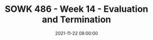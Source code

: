 ---
layout: single_presentation
name: sowk-486-week-14-evaluation-and-termination.md
title: "SOWK 486 - Week 14 - Evaluation and Termination"
date:  2021-11-22 08:00:00
presentation_id: hYMHiH
permalink: /presentations/hYMHiH/
redirect_from:
  - /presentations/hYMHiH/sowk-486-week-14-evaluation-and-termination
slides: 
  - slide_name: deck-7558-large-0.jpeg
    slide_text: >
      <p>Evaluation &amp; Termination The Ending of the Professional Relationship
      The End
      SOWK 486: Theory of Practice I Evaluation &amp; Termination Heritage University Fall 2021 Jacob Campbell, LICSW</p>
      
  - slide_name: deck-7558-large-1.jpeg
    slide_text: >
      <p>3 The End
      Write three things you have learned this semester in the chat
      SOWK 486: Evaluation &amp; Termination Heritage University Fall 2021 — Jacob Campbell, LICSW</p>
      
  - slide_name: deck-7558-large-2.jpeg
    slide_text: >
      <p>Agenda •
      Evaluation
      •
      The evaluation process
      •
      Termination
      •
      Follow up
      •
      Self-care
      The End
      SOWK 486: Evaluation &amp; Termination Heritage University Fall 2021 — Jacob Campbell, LICSW</p>
      
  - slide_name: deck-7558-large-3.jpeg
    slide_text: >
      <p>Why Perform Evaluations
      •
      Increase Effectiveness
      •
      Understand client system experiences
      •
      Build professional knowledge base
      The End
      SOWK 486: Evaluation &amp; Termination Heritage University Fall 2021 — Jacob Campbell, LICSW</p>
      
  - slide_name: deck-7558-large-4.jpeg
    slide_text: >
      <p>External Factors and Obstacles in Evaluation Not Routine Clinician Vulnerability
      Time Consuming
      The End
      SOWK 486: Evaluation &amp; Termination Heritage University Fall 2021 — Jacob Campbell, LICSW
      Effort by Agency
      Skills &amp; Training</p>
      
  - slide_name: deck-7558-large-5.jpeg
    slide_text: >
      <p>External Factors and Obstacles in Evaluation Skills &amp; Training Effort by Agency Not Routine Clinician Vulnerability Time Consuming ffi
      ff
      ff
      ff
      The End
      E E E E
      ort ects ectiveness ciency
      SOWK 486: Evaluation &amp; Termination Heritage University Fall 2021 — Jacob Campbell, LICSW</p>
      
  - slide_name: deck-7558-large-6.jpeg
    slide_text: >
      <p>Evaluation Process De ne problem Evaluate methods Choose best approach Carry out research Evaluate results
      fi
      The End
      SOWK 486: Evaluation &amp; Termination Heritage University Fall 2021 — Jacob Campbell, LICSW</p>
      
  - slide_name: deck-7558-large-7.jpeg
    slide_text: >
      <p>Types of Evaluations •
      Formative Evaluations: assess the adequacy or amount of effort directed at solving a client systems problem and gathering data during the actual intervention
      •
      Summarative Evaluations: an evaluation that takes place after completing the planned change process
      •
      Baseline: is a measure of the frequency, intensity, or duration of a behavior.
      The End
      SOWK 486: Evaluation &amp; Termination Heritage University Fall 2021 — Jacob Campbell, LICSW</p>
      
  - slide_name: deck-7558-large-8.jpeg
    slide_text: >
      <p>Terms Associated with Evaluations
      Validity
      Dependent Variable Data Predictive validity
      Face validity
      Generalizability Concurrent validity Independent Variable Reliability
      The End
      SOWK 486: Evaluation &amp; Termination Heritage University Fall 2021 — Jacob Campbell, LICSW</p>
      
  - slide_name: deck-7558-large-9.jpeg
    slide_text: >
      <p>Single Subject Design A
      B
      5
      3.75
      2.5
      1.25
      0 Week 1 Week 2 Week 3 Week 4 Week 5 Week 6 Week 7 Weei 8 Week 9 Week 10
      The End
      SOWK 486: Evaluation &amp; Termination Heritage University Fall 2021 — Jacob Campbell, LICSW</p>
      
  - slide_name: deck-7558-large-10.jpeg
    slide_text: >
      <p>Other Single System Designs
      •
      Goal Attainment Scaling
      •
      Task achievement scaling
      •
      Client satisfaction
      •
      Target problem scaling
      The End
      SOWK 486: Evaluation &amp; Termination Heritage University Fall 2021 — Jacob Campbell, LICSW</p>
      
  - slide_name: deck-7558-large-11.jpeg
    slide_text: >
      <p>Semester Self-Evaluation •
      What are some of the things that you have learned this semester?
      •
      How has it changed your way of thinking about the work that you will do in the future?
      •
      How do you feel you performed this semester, and why?
      •
      What would you do differently if you had a chance to do this all over again?
      The End
      SOWK 486: Evaluation &amp; Termination Heritage University Fall 2021 — Jacob Campbell, LICSW</p>
      
  - slide_name: deck-7558-large-12.jpeg
    slide_text: >
      <p>Evaluation Designs for Programs •
      Needs Assessment
      •
      Evaluability Assessment
      •
      Process Analysis
      •
      Program Outcome Analysis
      •
      Continuous Quality Assurance Evaluations
      •
      Program Monitoring
      The End
      SOWK 486: Evaluation &amp; Termination Heritage University Fall 2021 — Jacob Campbell, LICSW</p>
      
  - slide_name: deck-7558-large-13.jpeg
    slide_text: >
      <p>Example of Program Evaluation PEER-EBD Participatory Evaluation and Expert Review for Classrooms Serving Students with EBD
      Research Based
      The End
      Expert Review
      Observation Interviews Reviewing Artifacts
      Individual surveys Facilitated team assessment (Tsai, Cheney, Walker, 2013)
      SOWK 486: Evaluation &amp; Termination Heritage University Fall 2021 — Jacob Campbell, LICSW</p>
      
  - slide_name: deck-7558-large-14.jpeg
    slide_text: >
      <p>Issues and Problems in Evaluation •
      Lack of generalizability
      •
      Choice of evaluation tools
      •
      Ethical considerations
      •
      No buy in
      •
      Dif culty
      fi
      The End
      SOWK 486: Evaluation &amp; Termination Heritage University Fall 2021 — Jacob Campbell, LICSW</p>
      
  - slide_name: deck-7558-large-15.jpeg
    slide_text: >
      <p>Task of Termination Decide when Evaluate achievement Maintain and continuing objectives Resolving emotional reactions Make appropriate referrals
      The End
      SOWK 486: Evaluation &amp; Termination Heritage University Fall 2021 — Jacob Campbell, LICSW</p>
      
  - slide_name: deck-7558-large-16.jpeg
    slide_text: >
      <p>Factors A ecting Reactions to Termination Decreased Increased Intensity
      Intensity
      Time Contact Problem Focus Outside Supports Level of intervention Emotional Content Type of Group SOWK 486: Evaluation &amp; Termination Heritage University Fall 2021 — Jacob Campbell, LICSW ff
      The End</p>
      
  - slide_name: deck-7558-large-17.jpeg
    slide_text: >
      <p>Stabilization of Change •
      Relevant and appropriate situations
      •
      Build con dence
      •
      Using multiple situations and settings Naturally occurring consequences
      The End
      Use of follow up
      •
      Reducing setbacks in other environments
      •
      Teaching problem solving process
      SOWK 486: Evaluation &amp; Termination Heritage University Fall 2021 — Jacob Campbell, LICSW fi
      •
      •</p>
      
  - slide_name: deck-7558-large-18.jpeg
    slide_text: >
      <p>The Professional Resilience Paradigm 1. Value verses devalue your professional self 2. Have positive contacts with colleagues and peers 3. Take that break 4. Pace yourself 5. Achieve validation 6. Use the power of professional networking
      The End
      SOWK 486: Evaluation &amp; Termination (Fink-Samnick, 2009) Heritage University Fall 2021 — Jacob Campbell, LICSW</p>
      
  - slide_name: deck-7558-large-19.jpeg
    slide_text: >
      <p>The Professional Resilience Paradigm 7. Present with a presence 8. Laugh at least once a day 9. Stop to take that long deep breath 10. Develop a grounding list 11. Stop and take 10 12. Take control and shift activities
      The End
      SOWK 486: Evaluation &amp; Termination (Fink-Samnick, 2009) Heritage University Fall 2021 — Jacob Campbell, LICSW</p>
      
  - slide_name: deck-7558-large-20.jpeg
    slide_text: >
      <p>The Professional Resilience Paradigm 13. Use creative visualization 14. De-connect to Re-connect 15. Release frustration with a silent meow 16. Exercise 17. Turn off your professional switch 18. Think of te on SOWK 486: Evaluation &amp; Termination (Fink-Samnick, 2009) Heritage University Fall 2021 — Jacob Campbell, LICSW fl
      The End</p>
      
  - slide_name: deck-7558-large-21.jpeg
    slide_text: >
      <p>The Professional Resilience Paradigm
      19. Revision honestly and regularly 20. Share professional resilience with health and human services professionals everywhere
      The End
      SOWK 486: Evaluation &amp; Termination (Fink-Samnick, 2009) Heritage University Fall 2021 — Jacob Campbell, LICSW</p>
      
presentation_description: >
  <p>Assessments are an essential aspect of social work and direct practice with clients. We should be participating in assessments of our practice and the interventions that we complete with clients. There are many ways to go through that. The schedule for today is to look at the following:</p>
  <ul>
  <li>Evaluation</li>
  <li>The evaluation process</li>
  <li>Termination</li>
  <li>Follow up</li>
  <li>Self Care</li>
  </ul>
  
downloadable_slides: deck-7558.pdf
slides_count: 22
header:
  teaser: deck-7558-thumb-0.jpeg
presentation_video:
location: "Heritage University"
tags:
  - Heritage University
  - BASW Program
  - SOWK 486w
---